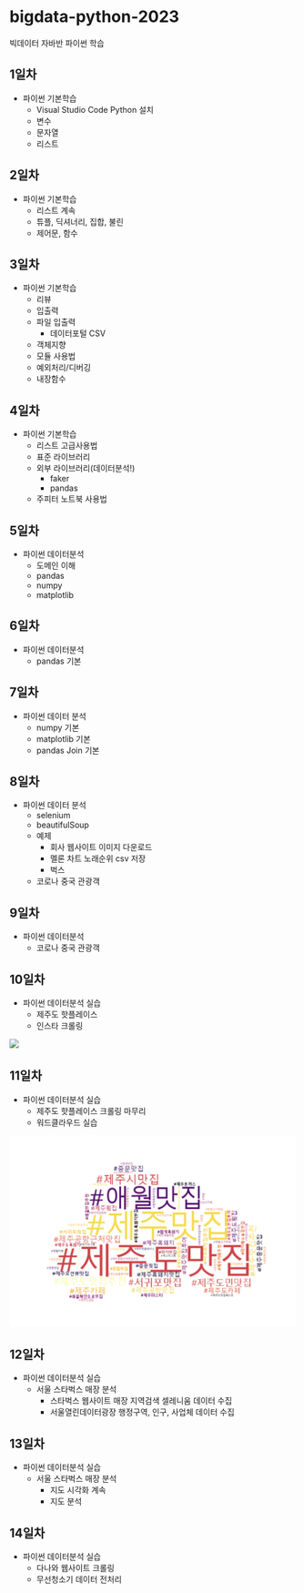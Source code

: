 # bigdata-python-2023
빅데이터 자바반 파이썬 학습

## 1일차
 - 파이썬 기본학습
    - Visual Studio Code Python 설치
    - 변수
    - 문자열
    - 리스트

## 2일차
 - 파이썬 기본학습
   - 리스트 계속
   - 튜플, 딕셔너리, 집합, 불린
   - 제어문, 함수

## 3일차
 - 파이썬 기본학습
   - 리뷰
   - 입출력
   - 파일 입출력
      - 데이터포털 CSV
   - 객체지향
   - 모듈 사용법
   - 예외처리/디버깅
   - 내장함수

## 4일차
 - 파이썬 기본학습
   - 리스트 고급사용법
   - 표준 라이브러리
   - 외부 라이브러리(데이터분석!)
      - faker
      - pandas
   - 주피터 노트북 사용법

## 5일차
 - 파이썬 데이터분석
   - 도메인 이해
   - pandas
   - numpy
   - matplotlib

## 6일차
 - 파이썬 데이터분석
   - pandas 기본

## 7일차
 - 파이썬 데이터 분석
   - numpy 기본
   - matplotlib 기본
   - pandas Join 기본

## 8일차
 - 파이썬 데이터 분석
   - selenium
   - beautifulSoup
   - 예제
      - 회사 웹사이트 이미지 다운로드
      - 멜론 차트 노래순위 csv 저장
      - 벅스
   - 코로나 중국 관광객

## 9일차
 - 파이썬 데이터분석
   - 코로나 중국 관광객

## 10일차
 - 파이썬 데이터분석 실습
   - 제주도 핫플레이스
   - 인스타 크롤링
 <img src='https://raw.githubusercontent.com/ldj8196/bigdata-python-2023/main/images/인스타크롤링.gif'/>

## 11일차
 - 파이썬 데이터분석 실습
   - 제주도 핫플레이스 크롤링 마무리
   - 워드클라우드 실습
<img src='https://raw.githubusercontent.com/ldj8196/bigdata-python-2023/main/images/제주맛집_워드클라우드.png'/>

## 12일차
 - 파이썬 데이터분석 실습
   - 서울 스타벅스 매장 분석
      - 스타벅스 웹사이트 매장 지역검색 셀레니움 데이터 수집
      - 서울열린데이터광장 행정구역, 인구, 사업체 데이터 수집

## 13일차
 - 파이썬 데이터분석 실습
   - 서울 스타벅스 매장 분석
      - 지도 시각화 계속
      - 지도 분석

## 14일차
 - 파이썬 데이터분석 실습
   - 다나와 웹사이트 크롤링
   - 무선청소기 데이터 전처리